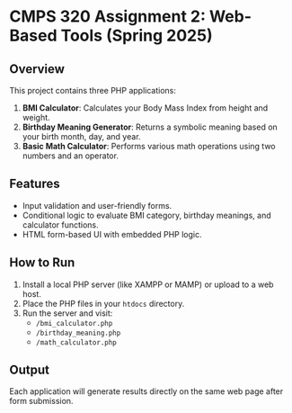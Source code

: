 # CMPS 320 Assignment 2: Web-Based Tools (Spring 2025)

## Overview
This project contains three PHP applications:
1. **BMI Calculator**: Calculates your Body Mass Index from height and weight.
2. **Birthday Meaning Generator**: Returns a symbolic meaning based on your birth month, day, and year.
3. **Basic Math Calculator**: Performs various math operations using two numbers and an operator.

## Features
- Input validation and user-friendly forms.
- Conditional logic to evaluate BMI category, birthday meanings, and calculator functions.
- HTML form-based UI with embedded PHP logic.

## How to Run
1. Install a local PHP server (like XAMPP or MAMP) or upload to a web host.
2. Place the PHP files in your `htdocs` directory.
3. Run the server and visit:
   - `/bmi_calculator.php`
   - `/birthday_meaning.php`
   - `/math_calculator.php`

## Output
Each application will generate results directly on the same web page after form submission.
